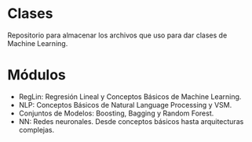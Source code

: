 # Clases
Repositorio para almacenar los archivos que uso para dar clases de Machine Learning.

# Módulos

- RegLin: Regresión Lineal y Conceptos Básicos de Machine Learning.
- NLP: Conceptos Básicos de Natural Language Processing y VSM.
- Conjuntos de Modelos: Boosting, Bagging y Random Forest.
- NN: Redes neuronales. Desde conceptos básicos hasta arquitecturas complejas.
